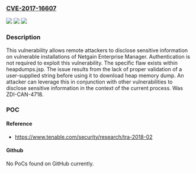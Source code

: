 ### [CVE-2017-16607](https://cve.mitre.org/cgi-bin/cvename.cgi?name=CVE-2017-16607)
![](https://img.shields.io/static/v1?label=Product&message=NetGain%20Systems%20Enterprise%20Manager&color=blue)
![](https://img.shields.io/static/v1?label=Version&message=v7.2.586%20build%20877%20&color=brightgreen)
![](https://img.shields.io/static/v1?label=Vulnerability&message=CWE-200-Information%20Exposure&color=brightgreen)

### Description

This vulnerability allows remote attackers to disclose sensitive information on vulnerable installations of Netgain Enterprise Manager. Authentication is not required to exploit this vulnerability. The specific flaw exists within heapdumps.jsp. The issue results from the lack of proper validation of a user-supplied string before using it to download heap memory dump. An attacker can leverage this in conjunction with other vulnerabilities to disclose sensitive information in the context of the current process. Was ZDI-CAN-4718.

### POC

#### Reference
- https://www.tenable.com/security/research/tra-2018-02

#### Github
No PoCs found on GitHub currently.


